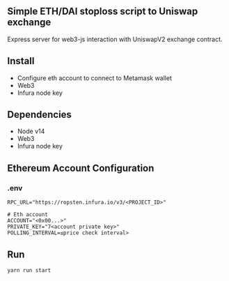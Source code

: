 ## Simple ETH/DAI stoploss script to Uniswap exchange

Express server for web3-js interaction with UniswapV2 exchange contract.

## Install

- Configure eth account to connect to Metamask wallet
- Web3
- Infura node key

## Dependencies

- Node v14
- Web3
- Infura node key



## Ethereum Account Configuration
### .env 
```console
RPC_URL="https://ropsten.infura.io/v3/<PROJECT_ID>"

# Eth account
ACCOUNT="<0x00...>"
PRIVATE_KEY="7<account private key>"
POLLING_INTERVAL=≤price check interval>
```

## Run
```console
yarn run start
```


